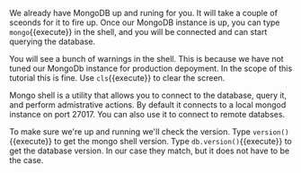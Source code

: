 We already have MongoDB up and runing for you. It will take a couple of sceonds for it to fire up.
Once our MongoDB instance is up, you can type `mongo`{{execute}} in the shell, and you will be connected and can start querying the database.

You will see a bunch of warnings in the shell. This is because we have not tuned  our MongoDb instance for production depoyment.
In the scope of this tutorial this is fine. Use `cls`{{execute}} to clear the screen.

Mongo shell is a utility that allows you to connect to the database, query it, and perform admistrative actions. By default it connects to a local
mongod instance on port 27017. You can also use it to connect to remote databses.

To make sure we're up and running we'll check the version. 
Type `version()`{{execute}} to get the mongo shell version.
Type `db.version()`{{execute}} to get the database version. 
In our case they match, but it does not have to be the case.


